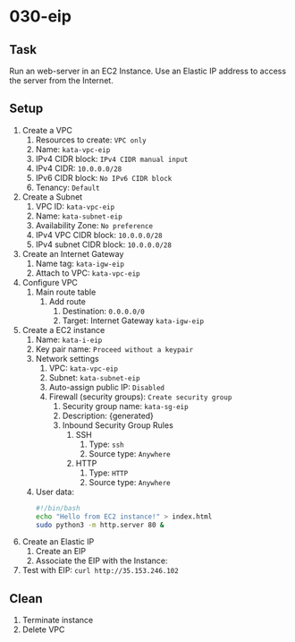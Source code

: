 # 030-eip

## Task
Run an web-server in an EC2 Instance.
Use an Elastic IP address to access the server from the Internet.

## Setup
1. Create a VPC
    1. Resources to create: `VPC only`
    2. Name: `kata-vpc-eip`
    3. IPv4 CIDR block: `IPv4 CIDR manual input`
    4. IPv4 CIDR: `10.0.0.0/28`
    5. IPv6 CIDR block: `No IPv6 CIDR block`
    6. Tenancy: `Default`
2. Create a Subnet
    1. VPC ID: `kata-vpc-eip`
    2. Name: `kata-subnet-eip`
    3. Availability Zone: `No preference`
    4. IPv4 VPC CIDR block: `10.0.0.0/28`
    5. IPv4 subnet CIDR block: `10.0.0.0/28`
3. Create an Internet Gateway
	1. Name tag: `kata-igw-eip`
	2. Attach to VPC: `kata-vpc-eip`
4. Configure VPC
    1. Main route table
        1. Add route
            1. Destination: `0.0.0.0/0`
            2. Target: Internet Gateway `kata-igw-eip`
5. Create a EC2 instance
    1. Name: `kata-i-eip`
    2. Key pair name: `Proceed without a keypair`
    3. Network settings
        1. VPC: `kata-vpc-eip`
        2. Subnet: `kata-subnet-eip`
        3. Auto-assign public IP: `Disabled`
        4. Firewall (security groups): `Create security group`
            1. Security group name: `kata-sg-eip`
            2. Description: {generated}
            3. Inbound Security Group Rules
            	1. SSH
                	1. Type: `ssh`
                	2. Source type: `Anywhere`
                 1. HTTP
                    1. Type: `HTTP`
                    2. Source type: `Anywhere`
    6. User data:
        ```bash
		#!/bin/bash
		echo "Hello from EC2 instance!" > index.html
		sudo python3 -m http.server 80 &
        ```
6. Create an Elastic IP
	1. Create an EIP
	2. Associate the EIP with the Instance:
7. Test with EIP: `curl http://35.153.246.102`

## Clean
1. Terminate instance
2. Delete VPC
